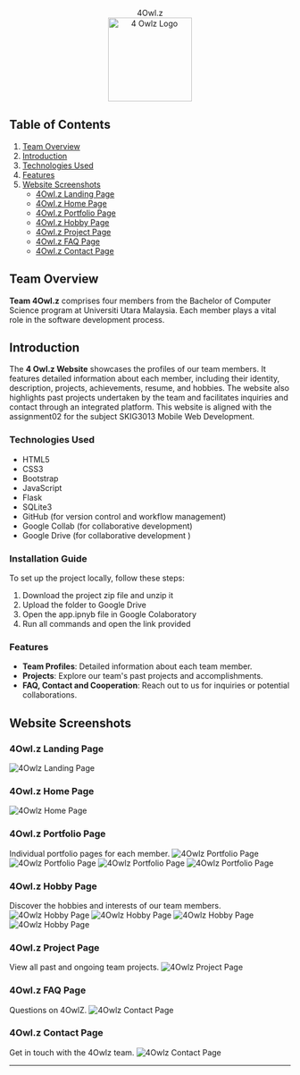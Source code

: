 <p align="center">
  4Owl.z <br>
  <img src="Screenshots/logo.png" alt="4 Owlz Logo" width="150" height="150"/>
</p>

## Table of Contents
1. [Team Overview](#team-overview)
2. [Introduction](#introduction)
3. [Technologies Used](#technologies-used)
4. [Features](#features)
5. [Website Screenshots](#website-screenshots)
   - [4Owl.z Landing Page](#4owlz-landing-page)
   - [4Owl.z Home Page](#4owlz-home-page)
   - [4Owl.z Portfolio Page](#4owlz-portfolio-page)
   - [4Owl.z Hobby Page](#4owlz-hobby-page)
   - [4Owl.z Project Page](#4owlz-project-page)
   - [4Owl.z FAQ Page](#4owlz-faq-page)
   - [4Owl.z Contact Page](#4owlz-contact-page)


## Team Overview

**Team 4Owl.z** comprises four members from the Bachelor of Computer Science program at Universiti Utara Malaysia. Each member plays a vital role in the software development process.

## Introduction

The **4 Owl.z Website** showcases the profiles of our team members. It features detailed information about each member, including their identity, description, projects, achievements, resume, and hobbies. The website also highlights past projects undertaken by the team and facilitates inquiries and contact through an integrated platform.
This website is aligned with the assignment02 for the subject SKIG3013 Mobile Web Development.

### Technologies Used
- HTML5
- CSS3
- Bootstrap
- JavaScript
- Flask
- SQLite3
- GitHub (for version control and workflow management)
- Google Collab (for collaborative development)
- Google Drive (for collaborative development )

### Installation Guide

To set up the project locally, follow these steps:
1. Download the project zip file and unzip it
2. Upload the folder to Google Drive
3. Open the app.ipnyb file in Google Colaboratory
4. Run all commands and open the link provided

### Features

- **Team Profiles**: Detailed information about each team member.
- **Projects**: Explore our team's past projects and accomplishments.
- **FAQ, Contact and Cooperation**: Reach out to us for inquiries or potential collaborations.

## Website Screenshots

### 4Owl.z Landing Page
![4Owlz Landing Page](Screenshots/LandPage.png)

### 4Owl.z Home Page
![4Owlz Home Page](Screenshots/HomePage.png)

### 4Owl.z Portfolio Page
Individual portfolio pages for each member.
![4Owlz Portfolio Page](Screenshots/ResumePage-TL.png)
![4Owlz Portfolio Page](Screenshots/ResumePage-KM.png)
![4Owlz Portfolio Page](Screenshots/ResumePage-WJ.png)
![4Owlz Portfolio Page](Screenshots/ResumePage-DS.png)

### 4Owl.z Hobby Page
Discover the hobbies and interests of our team members.
![4Owlz Hobby Page](Screenshots/HobbyPage-TL.png)
![4Owlz Hobby Page](Screenshots/HobbyPage-KM.png)
![4Owlz Hobby Page](Screenshots/HobbyPage-WJ.png)
![4Owlz Hobby Page](Screenshots/HobbyPage-DS.png)

### 4Owl.z Project Page
View all past and ongoing team projects.
![4Owlz Project Page](Screenshots/ProjectPage.png)

### 4Owl.z FAQ Page
Questions on 4OwlZ.
![4Owlz Contact Page](Screenshots/FAQPage.png)

### 4Owl.z Contact Page
Get in touch with the 4Owlz team.
![4Owlz Contact Page](Screenshots/ContactPage.png)

---

